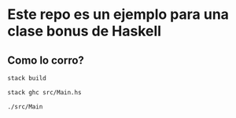 # Este repo es un ejemplo para una clase bonus de Haskell

## Como lo corro?

```bash
stack build

stack ghc src/Main.hs

./src/Main
```

